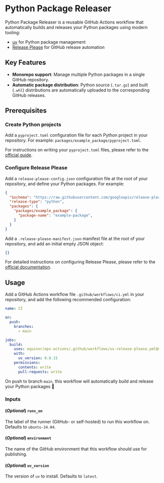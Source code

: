 # Python Package Releaser

Python Package Releaser is a reusable GitHub Actions workflow that automatically builds and releases your Python packages using modern tooling:

- [uv](https://docs.astral.sh/uv/) for Python package management
- [Release Please](https://github.com/googleapis/release-please) for GitHub release automation

## Key Features

- **Monorepo support**: Manage multiple Python packages in a single GitHub repository.
- **Automatic package distribution**: Python source (`.tar.gz`) and built (`.whl`) distributions are automatically uploaded to the corresponding GitHub releases.

## Prerequisites

### Create Python projects

Add a `pyproject.toml` configuration file for each Python project in your repository. For example: `packages/example_package/pyproject.toml`.

For instructions on writing your `pyproject.toml` files, please refer to the [official guide](https://packaging.python.org/en/latest/guides/writing-pyproject-toml/).

### Configure Release Please

Add a `release-please-config.json` configuration file at the root of your repository, and define your Python packages. For example:

```json
{
  "$schema": "https://raw.githubusercontent.com/googleapis/release-please/main/schemas/config.json",
  "release-type": "python",
  "packages": {
    "packages/example_package": {
      "package-name": "example-package",
    }
  }
}
```

Add a `.release-please-manifest.json` manifest file at the root of your repository, and add an initial empty JSON object:

```json
{}
```

For detailed instructions on configuring Release Please, please refer to the [official documentation](https://github.com/googleapis/release-please/blob/main/docs/manifest-releaser.md).

## Usage

Add a GitHub Actions workflow file `.github/workflows/ci.yml` in your repository, and add the following recommended configuration:

```yaml
name: CI

on:
  push:
    branches:
      - main

jobs:
  build:
    uses: equinor/ops-actions/.github/workflows/uv-release-please.yml@main
    with:
      uv_version: 0.8.15
    permissions:
      contents: write
      pull-requests: write

```

On push to branch `main`, this workflow will automatically build and release your Python packages 🚀

### Inputs

#### (*Optional*) `runs_on`

The label of the runner (GitHub- or self-hosted) to run this workflow on. Defaults to `ubuntu-24.04`.

#### (*Optional*) `environment`

The name of the GitHub environment that this workflow should use for publishing.

#### (*Optional*) `uv_version`

The version of `uv` to install. Defaults to `latest`.
